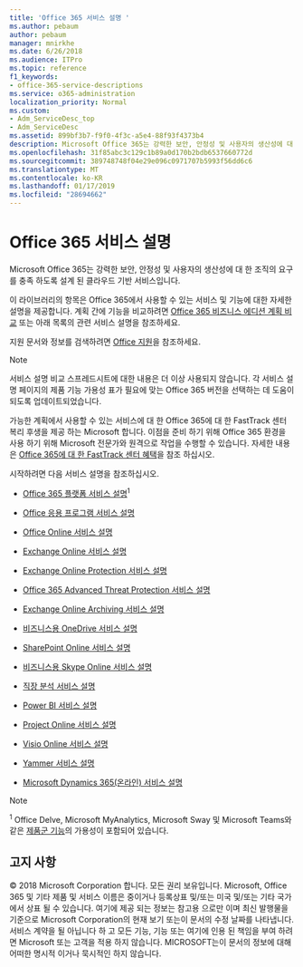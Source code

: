 ```yaml
---
title: 'Office 365 서비스 설명 '
ms.author: pebaum
author: pebaum
manager: mnirkhe
ms.date: 6/26/2018
ms.audience: ITPro
ms.topic: reference
f1_keywords:
- office-365-service-descriptions
ms.service: o365-administration
localization_priority: Normal
ms.custom:
- Adm_ServiceDesc_top
- Adm_ServiceDesc
ms.assetid: 899bf3b7-f9f0-4f3c-a5e4-88f93f4373b4
description: Microsoft Office 365는 강력한 보안, 안정성 및 사용자의 생산성에 대 한 조직의 요구를 충족 하도록 설계 된 클라우드 기반 서비스입니다.
ms.openlocfilehash: 31f85abc3c129c1b89a0d170b2bdb6537660772d
ms.sourcegitcommit: 389748748f04e29e096c0971707b5993f56dd6c6
ms.translationtype: MT
ms.contentlocale: ko-KR
ms.lasthandoff: 01/17/2019
ms.locfileid: "28694662"
---
```

# <a name="office-365-service-descriptions"></a>Office 365 서비스 설명 

Microsoft Office 365는 강력한 보안, 안정성 및 사용자의 생산성에 대 한 조직의 요구를 충족 하도록 설계 된 클라우드 기반 서비스입니다. 
  
이 라이브러리의 항목은 Office 365에서 사용할 수 있는 서비스 및 기능에 대한 자세한 설명을 제공합니다. 계획 간에 기능을 비교하려면 [Office 365 비즈니스 에디션 계획 비교](http://go.microsoft.com/fwlink/?LinkID=799177&amp;clcid=0x409) 또는 아래 목록의 관련 서비스 설명을 참조하세요. 
  
지원 문서와 정보를 검색하려면 [Office 지원](https://support.office.com/)을 참조하세요.
  
> [!NOTE]
> 서비스 설명 비교 스프레드시트에 대한 내용은 더 이상 사용되지 않습니다. 각 서비스 설명 페이지의 제품 기능 가용성 표가 필요에 맞는 Office 365 버전을 선택하는 데 도움이 되도록 업데이트되었습니다. 
  
가능한 계획에서 사용할 수 있는 서비스에 대 한 Office 365에 대 한 FastTrack 센터 복리 후생을 제공 하는 Microsoft 합니다. 이점을 준비 하기 위해 Office 365 환경을 사용 하기 위해 Microsoft 전문가와 원격으로 작업을 수행할 수 있습니다. 자세한 내용은 [Office 365에 대 한 FastTrack 센터 혜택](https://docs.microsoft.com/fasttrack/O365-fasttrack-benefit-for-office-365)을 참조 하십시오.
  
시작하려면 다음 서비스 설명을 참조하십시오.
  
- [Office 365 플랫폼 서비스 설명](office-365-platform-service-description/office-365-platform-service-description.md)<sup>1</sup>
    
- [Office 응용 프로그램 서비스 설명](office-applications-service-description/office-applications-service-description.md)
    
- [Office Online 서비스 설명](office-online-service-description/office-online-service-description.md)
    
- [Exchange Online 서비스 설명](exchange-online-service-description/exchange-online-service-description.md)
    
- [Exchange Online Protection 서비스 설명](exchange-online-protection-service-description/exchange-online-protection-service-description.md)
    
- [Office 365 Advanced Threat Protection 서비스 설명](office-365-advanced-threat-protection-service-description.md)
    
- [Exchange Online Archiving 서비스 설명](exchange-online-archiving-service-description/exchange-online-archiving-service-description.md)
    
- [비즈니스용 OneDrive 서비스 설명](onedrive-for-business-service-description.md)
    
- [SharePoint Online 서비스 설명](sharepoint-online-service-description/sharepoint-online-service-description.md)
    
- [비즈니스용 Skype Online 서비스 설명](skype-for-business-online-service-description/skype-for-business-online-service-description.md)
    
- [직장 분석 서비스 설명](workplace-analytics-service-description.md)
    
- [Power BI 서비스 설명](power-bi-service-description.md)
    
- [Project Online 서비스 설명](project-online-service-description/project-online-service-description.md)
    
- [Visio Online 서비스 설명](visio-online-service-description/visio-online-service-description.md)
    
- [Yammer 서비스 설명](yammer-service-description/yammer-service-description.md)
    
- [Microsoft Dynamics 365(온라인) 서비스 설명](microsoft-dynamics-365-online-service-description.md)
    
> [!NOTE]
> <sup>1</sup> Office Delve, Microsoft MyAnalytics, Microsoft Sway 및 Microsoft Teams와 같은 [제품군 기능](https://technet.microsoft.com/EN-US/library/office-365-suite-features.aspx)의 가용성이 포함되어 있습니다. 
  
## <a name="disclaimer"></a>고지 사항

© 2018 Microsoft Corporation 합니다. 모든 권리 보유입니다. Microsoft, Office 365 및 기타 제품 및 서비스 이름은 중이거나 등록상표 및/또는 미국 및/또는 기타 국가에서 상표 될 수 있습니다. 여기에 제공 되는 정보는 참고용 으로만 이며 최신 발행물을 기준으로 Microsoft Corporation의 현재 보기 또는이 문서의 수정 날짜를 나타냅니다. 서비스 계약을 될 아닙니다 하 고 모든 기능, 기능 또는 여기에 인용 된 책임을 부여 하려면 Microsoft 또는 고객을 적용 하지 않습니다. MICROSOFT는이 문서의 정보에 대해 어떠한 명시적 이거나 묵시적인 하지 않습니다. 
  
